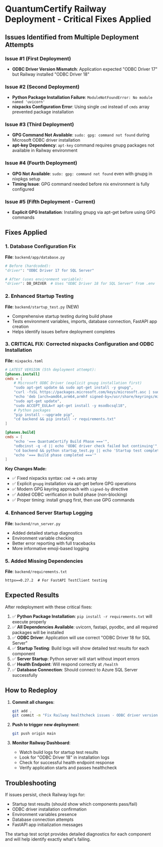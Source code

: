 # QuantumCertify Railway Deployment - Critical Fixes Applied

## Issues Identified from Multiple Deployment Attempts

### Issue #1 (First Deployment)
- **ODBC Driver Version Mismatch**: Application expected "ODBC Driver 17" but Railway installed "ODBC Driver 18"

### Issue #2 (Second Deployment) 
- **Python Package Installation Failure**: `ModuleNotFoundError: No module named 'uvicorn'`
- **nixpacks Configuration Error**: Using single `cmd` instead of `cmds` array prevented package installation

### Issue #3 (Third Deployment)
- **GPG Command Not Available**: `sudo: gpg: command not found` during Microsoft ODBC driver installation
- **apt-key Dependency**: `apt-key` command requires gnupg packages not available in Railway environment

### Issue #4 (Fourth Deployment)
- **GPG Not Available**: `sudo: gpg: command not found` even with gnupg in nixpkgs setup
- **Timing Issue**: GPG command needed before nix environment is fully configured

### Issue #5 (Fifth Deployment - Current) 
- **Explicit GPG Installation**: Installing gnupg via apt-get before using GPG commands

## Fixes Applied

### 1. Database Configuration Fix
**File**: `backend/app/database.py`
```python
# Before (hardcoded):
"driver": "ODBC Driver 17 for SQL Server"

# After (uses environment variable):  
"driver": DB_DRIVER  # Uses "ODBC Driver 18 for SQL Server" from .env
```

### 2. Enhanced Startup Testing
**File**: `backend/startup_test.py` (NEW)
- Comprehensive startup testing during build phase
- Tests environment variables, imports, database connection, FastAPI app creation
- Helps identify issues before deployment completes

### 3. **CRITICAL FIX**: Corrected nixpacks Configuration and ODBC Installation
**File**: `nixpacks.toml`
```toml
# LATEST VERSION (5th deployment attempt):
[phases.install]
cmds = [
    # Microsoft ODBC Driver (explicit gnupg installation first)
    "sudo apt-get update && sudo apt-get install -y gnupg",
    "curl -fsSL https://packages.microsoft.com/keys/microsoft.asc | sudo gpg --dearmor -o /usr/share/keyrings/microsoft-prod.gpg",
    "echo 'deb [arch=amd64,arm64,armhf signed-by=/usr/share/keyrings/microsoft-prod.gpg] https://packages.microsoft.com/ubuntu/22.04/prod jammy main' | sudo tee /etc/apt/sources.list.d/mssql-release.list",
    "sudo apt-get update", 
    "sudo ACCEPT_EULA=Y apt-get install -y msodbcsql18",
    # Python packages
    "pip install --upgrade pip",
    "cd backend && pip install -r requirements.txt"
]

[phases.build] 
cmds = [
    "echo '=== QuantumCertify Build Phase ==='",
    "odbcinst -q -d || echo 'ODBC driver check failed but continuing'",
    "cd backend && python startup_test.py || echo 'Startup test completed'",
    "echo '=== Build phase completed ==='"
]
```

**Key Changes Made:**
- ✅ Fixed nixpacks syntax: `cmd` → `cmds` array  
- ✅ Explicit `gnupg` installation via apt-get before GPG operations
- ✅ Modern GPG keyring approach with `signed-by` directive
- ✅ Added ODBC verification in build phase (non-blocking)
- ✅ Proper timing: install gnupg first, then use GPG commands

### 4. Enhanced Server Startup Logging
**File**: `backend/run_server.py`
- Added detailed startup diagnostics
- Environment variable checking
- Better error reporting with full tracebacks
- More informative emoji-based logging

### 5. Added Missing Dependencies
**File**: `backend/requirements.txt`
```
httpx==0.27.2  # For FastAPI TestClient testing
```

## Expected Results

After redeployment with these critical fixes:

1. ✅ **Python Package Installation**: `pip install -r requirements.txt` will execute properly
2. ✅ **All Dependencies Available**: uvicorn, fastapi, pyodbc, and all required packages will be installed
3. ✅ **ODBC Driver**: Application will use correct "ODBC Driver 18 for SQL Server"
4. ✅ **Startup Testing**: Build logs will show detailed test results for each component  
5. ✅ **Server Startup**: Python server will start without import errors
6. ✅ **Health Endpoint**: Will respond correctly at `/health`
7. ✅ **Database Connection**: Should connect to Azure SQL Server successfully

## How to Redeploy

1. **Commit all changes**:
   ```bash
   git add .
   git commit -m "Fix Railway healthcheck issues - ODBC driver version and startup testing"
   ```

2. **Push to trigger new deployment**:
   ```bash
   git push origin main
   ```

3. **Monitor Railway Dashboard**:
   - Watch build logs for startup test results
   - Look for "ODBC Driver 18" in installation logs
   - Check for successful health endpoint response
   - Verify application starts and passes healthcheck

## Troubleshooting

If issues persist, check Railway logs for:
- Startup test results (should show which components pass/fail)
- ODBC driver installation confirmation
- Environment variables presence
- Database connection attempts
- FastAPI app initialization messages

The startup test script provides detailed diagnostics for each component and will help identify exactly what's failing.